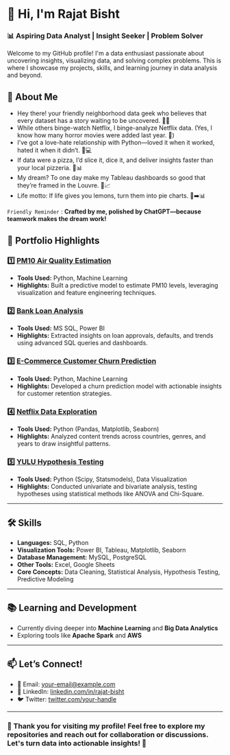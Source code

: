 # 👋 Hi, I'm Rajat Bisht  

### 📊 **Aspiring Data Analyst | Insight Seeker | Problem Solver**  

Welcome to my GitHub profile! I'm a data enthusiast passionate about uncovering insights, visualizing data, and solving complex problems. This is where I showcase my projects, skills, and learning journey in data analysis and beyond.  


## 🌟 **About Me**  

- Hey there! your friendly neighborhood data geek who believes that every dataset has a story waiting to be uncovered. 📖✨  
- While others binge-watch Netflix, I binge-analyze Netflix data. (Yes, I know how many horror movies were added last year. 🧟)  
- I’ve got a love-hate relationship with Python—loved it when it worked, hated it when it didn’t. 🐍💻  
- If data were a pizza, I’d slice it, dice it, and deliver insights faster than your local pizzeria. 🍕📊  
- My dream? To one day make my Tableau dashboards so good that they’re framed in the Louvre. 🎨📈
- Life motto: If life gives you lemons, turn them into pie charts. 🍋➡️📊

`Friendly Reminder` : **Crafted by me, polished by ChatGPT—because teamwork makes the dream work!**

## 💼 **Portfolio Highlights**  

### 1️⃣ [PM10 Air Quality Estimation](https://tinyurl.com/34pytb3a)
- **Tools Used:** Python, Machine Learning  
- **Highlights:** Built a predictive model to estimate PM10 levels, leveraging visualization and feature engineering techniques.  

### 2️⃣ [Bank Loan Analysis](https://github.com/your-repo-link)  
- **Tools Used:** MS SQL, Power BI  
- **Highlights:** Extracted insights on loan approvals, defaults, and trends using advanced SQL queries and dashboards.  

### 3️⃣ [E-Commerce Customer Churn Prediction](https://github.com/your-repo-link)  
- **Tools Used:** Python, Machine Learning  
- **Highlights:** Developed a churn prediction model with actionable insights for customer retention strategies.  

### 4️⃣ [Netflix Data Exploration](https://github.com/your-repo-link)  
- **Tools Used:** Python (Pandas, Matplotlib, Seaborn)  
- **Highlights:** Analyzed content trends across countries, genres, and years to draw insightful patterns.  

### 5️⃣ [YULU Hypothesis Testing](https://github.com/your-repo-link)  
- **Tools Used:** Python (Scipy, Statsmodels), Data Visualization  
- **Highlights:** Conducted univariate and bivariate analysis, testing hypotheses using statistical methods like ANOVA and Chi-Square.  

---

## 🛠 **Skills**  
- **Languages:** SQL, Python  
- **Visualization Tools:** Power BI, Tableau, Matplotlib, Seaborn  
- **Database Management:** MySQL, PostgreSQL  
- **Other Tools:** Excel, Google Sheets  
- **Core Concepts:** Data Cleaning, Statistical Analysis, Hypothesis Testing, Predictive Modeling  

---

## 📚 **Learning and Development**  
- Currently diving deeper into **Machine Learning** and **Big Data Analytics**  
- Exploring tools like **Apache Spark** and **AWS**  

---

## 📫 **Let’s Connect!**  
- 📧 Email: [your-email@example.com](mailto:your-email@example.com)  
- 💼 LinkedIn: [linkedin.com/in/rajat-bisht](https://linkedin.com/in/rajat-bisht)  
- 🐦 Twitter: [twitter.com/your-handle](https://twitter.com/your-handle)  

---

### 🌟 Thank you for visiting my profile! Feel free to explore my repositories and reach out for collaboration or discussions. Let's turn data into actionable insights! 🚀  

